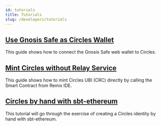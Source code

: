 ```yaml
---
id: tutorials
title: Tutorials
slug: /developers/tutorials
---
```


## [Use Gnosis Safe as Circles Wallet](tutorials/gnosis-safe-as-wallet.mdx)

This guide shows how to connect the Gnosis Safe web wallet to Circles.

## [Mint Circles without Relay Service](tutorials/mint-crc-no-relay-service.mdx)

This guide shows how to mint Circles UBI (CRC) directly by calling the Smart Contract from Remix IDE.

## [Circles by hand with sbt-ethereum](tutorials/circles-by-hand-with-sbt-ethereum.md)

This tutorial will go through the exercise of creating a Circles identity by hand with sbt-ethereum.
